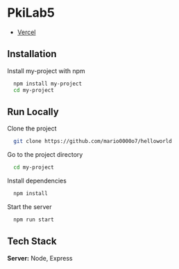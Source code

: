 
# PkiLab5
* [Vercel](https://helloworld-puce.vercel.app)


## Installation

Install my-project with npm

```bash
  npm install my-project
  cd my-project
```
    
## Run Locally

Clone the project

```bash
  git clone https://github.com/mario0000o7/helloworld
```

Go to the project directory

```bash
  cd my-project
```

Install dependencies

```bash
  npm install
```

Start the server

```bash
  npm run start
```


## Tech Stack


**Server:** Node, Express

